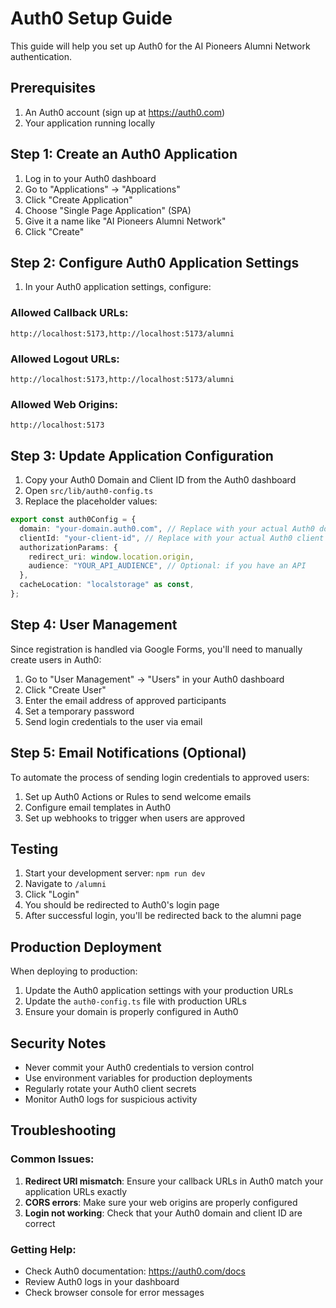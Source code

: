 # Auth0 Setup Guide

This guide will help you set up Auth0 for the AI Pioneers Alumni Network authentication.

## Prerequisites

1. An Auth0 account (sign up at https://auth0.com)
2. Your application running locally

## Step 1: Create an Auth0 Application

1. Log in to your Auth0 dashboard
2. Go to "Applications" → "Applications"
3. Click "Create Application"
4. Choose "Single Page Application" (SPA)
5. Give it a name like "AI Pioneers Alumni Network"
6. Click "Create"

## Step 2: Configure Auth0 Application Settings

1. In your Auth0 application settings, configure:

### Allowed Callback URLs:
```
http://localhost:5173,http://localhost:5173/alumni
```

### Allowed Logout URLs:
```
http://localhost:5173,http://localhost:5173/alumni
```

### Allowed Web Origins:
```
http://localhost:5173
```

## Step 3: Update Application Configuration

1. Copy your Auth0 Domain and Client ID from the Auth0 dashboard
2. Open `src/lib/auth0-config.ts`
3. Replace the placeholder values:

```typescript
export const auth0Config = {
  domain: "your-domain.auth0.com", // Replace with your actual Auth0 domain
  clientId: "your-client-id", // Replace with your actual Auth0 client ID
  authorizationParams: {
    redirect_uri: window.location.origin,
    audience: "YOUR_API_AUDIENCE", // Optional: if you have an API
  },
  cacheLocation: "localstorage" as const,
};
```

## Step 4: User Management

Since registration is handled via Google Forms, you'll need to manually create users in Auth0:

1. Go to "User Management" → "Users" in your Auth0 dashboard
2. Click "Create User"
3. Enter the email address of approved participants
4. Set a temporary password
5. Send login credentials to the user via email

## Step 5: Email Notifications (Optional)

To automate the process of sending login credentials to approved users:

1. Set up Auth0 Actions or Rules to send welcome emails
2. Configure email templates in Auth0
3. Set up webhooks to trigger when users are approved

## Testing

1. Start your development server: `npm run dev`
2. Navigate to `/alumni`
3. Click "Login"
4. You should be redirected to Auth0's login page
5. After successful login, you'll be redirected back to the alumni page

## Production Deployment

When deploying to production:

1. Update the Auth0 application settings with your production URLs
2. Update the `auth0-config.ts` file with production URLs
3. Ensure your domain is properly configured in Auth0

## Security Notes

- Never commit your Auth0 credentials to version control
- Use environment variables for production deployments
- Regularly rotate your Auth0 client secrets
- Monitor Auth0 logs for suspicious activity

## Troubleshooting

### Common Issues:

1. **Redirect URI mismatch**: Ensure your callback URLs in Auth0 match your application URLs exactly
2. **CORS errors**: Make sure your web origins are properly configured
3. **Login not working**: Check that your Auth0 domain and client ID are correct

### Getting Help:

- Check Auth0 documentation: https://auth0.com/docs
- Review Auth0 logs in your dashboard
- Check browser console for error messages 